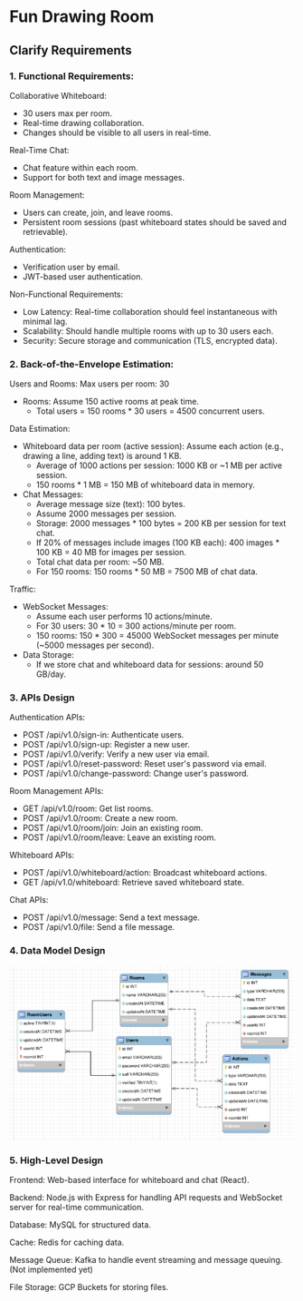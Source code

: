 # Fun Drawing Room

## Clarify Requirements

### 1. Functional Requirements:

Collaborative Whiteboard:
- 30 users max per room.
- Real-time drawing collaboration.
- Changes should be visible to all users in real-time.

Real-Time Chat:
- Chat feature within each room.
- Support for both text and image messages.

Room Management:
- Users can create, join, and leave rooms.
- Persistent room sessions (past whiteboard states should be saved and retrievable).

Authentication:
- Verification user by email.
- JWT-based user authentication.

Non-Functional Requirements:
- Low Latency: Real-time collaboration should feel instantaneous with minimal lag.
- Scalability: Should handle multiple rooms with up to 30 users each.
- Security: Secure storage and communication (TLS, encrypted data).

### 2. Back-of-the-Envelope Estimation:

Users and Rooms:
Max users per room: 30
- Rooms: Assume 150 active rooms at peak time.
    - Total users = 150 rooms * 30 users = 4500 concurrent users.

Data Estimation:
- Whiteboard data per room (active session): Assume each action (e.g., drawing a line, adding text) is around 1 KB.
    - Average of 1000 actions per session: 1000 KB or ~1 MB per active session.
    - 150 rooms * 1 MB = 150 MB of whiteboard data in memory.
- Chat Messages:
    - Average message size (text): 100 bytes.
    - Assume 2000 messages per session.
    - Storage: 2000 messages * 100 bytes = 200 KB per session for text chat.
    - If 20% of messages include images (100 KB each): 400 images * 100 KB = 40 MB for images per session.
    - Total chat data per room: ~50 MB.
    - For 150 rooms: 150 rooms * 50 MB = 7500 MB of chat data.

Traffic:
- WebSocket Messages:
    - Assume each user performs 10 actions/minute.
    - For 30 users: 30 * 10 = 300 actions/minute per room.
    - 150 rooms: 150 * 300 = 45000 WebSocket messages per minute (~5000 messages per second).
- Data Storage:
    - If we store chat and whiteboard data for sessions: around 50 GB/day.

### 3. APIs Design

Authentication APIs:
- POST /api/v1.0/sign-in: Authenticate users.
- POST /api/v1.0/sign-up: Register a new user.
- POST /api/v1.0/verify: Verify a new user via email.
- POST /api/v1.0/reset-password: Reset user's password via email.
- POST /api/v1.0/change-password: Change user's password.

Room Management APIs:
- GET /api/v1.0/room: Get list rooms.
- POST /api/v1.0/room: Create a new room.
- POST /api/v1.0/room/join: Join an existing room.
- POST /api/v1.0/room/leave: Leave an existing room.

Whiteboard APIs:
- POST /api/v1.0/whiteboard/action: Broadcast whiteboard actions.
- GET /api/v1.0/whiteboard: Retrieve saved whiteboard state.

Chat APIs:
- POST /api/v1.0/message: Send a text message.
- POST /api/v1.0/file: Send a file message.

### 4. Data Model Design

![database](public/database.png)

### 5. High-Level Design

Frontend: Web-based interface for whiteboard and chat (React).

Backend: Node.js with Express for handling API requests and WebSocket server for real-time communication.

Database: MySQL for structured data.

Cache: Redis for caching data.

Message Queue: Kafka to handle event streaming and message queuing. (Not implemented yet)

File Storage: GCP Buckets for storing files.
